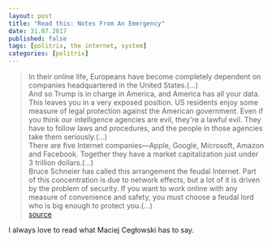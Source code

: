```yaml
---
layout: post
title: "Read this: Notes From An Emergency"
date: 31.07.2017
published: false
tags: [politrix, the internet, system]
categories: [politrix]
---
```


> In their online life, Europeans have become completely dependent on companies headquartered in the United States.(…)  
> And so Trump is in charge in America, and America has all your data. This leaves you in a very exposed position. US residents enjoy some measure of legal protection against the American government. Even if you think our intelligence agencies are evil, they're a lawful evil. They have to follow laws and procedures, and the people in those agencies take them seriously.(…)  
> There are five Internet companies—Apple, Google, Microsoft, Amazon and Facebook. Together they have a market capitalization just under 3 trillion dollars.(…)  
> Bruce Schneier has called this arrangement the feudal Internet. Part of this concentration is due to network effects, but a lot of it is driven by the problem of security. If you want to work online with any measure of convenience and safety, you must choose a feudal lord who is big enough to protect you.(…)  
>[source](http://idlewords.com/talks/notes_from_an_emergency.htm)  

I always love to read what Maciej Cegłowski has to say. 